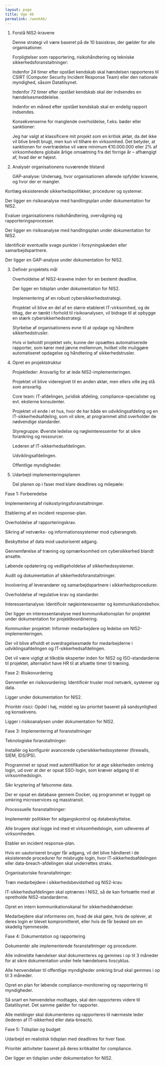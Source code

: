 ```yaml
---
layout: page
title: Uge 46
permalink: /week46/
---
```


1. Forstå NIS2-kravene

   Denne strategi vil være baseret på de 10 basiskrav, der gælder for alle organisationer.

   Forpligtelser som rapportering, risikohåndtering og tekniske sikkerhedsforanstaltninger:
 
   Indenfor 24 timer efter opstået kendskab skal hændelsen rapporteres til CSIRT (Computer Security Incident Response Team) eller den nationale myndighed, såsom Datatilsynet.

   Indenfor 72 timer efter opstået kendskab skal der indsendes en hændelsesmeddelelse.

   Indenfor en måned efter opstået kendskab skal en endelig rapport indsendes.

   Konsekvenserne for manglende overholdelse, f.eks. bøder eller sanktioner:

   Jeg har valgt at klassificere mit projekt som en kritisk aktør, da det ikke vil blive bredt brugt, men kun vil tilhøre én virksomhed. Det betyder, at sanktionen for overtrædelse vil være minimum €10.000.000 eller 2% af virksomhedens globale årlige omsætning fra det forrige år – afhængigt af, hvad der er højest.


2. Analysér organisationens nuværende tilstand

   GAP-analyse: Undersøg, hvor organisationen allerede opfylder kravene, og hvor der er mangler.

Kortlæg eksisterende sikkerhedspolitikker, procedurer og systemer.

Der ligger en risikoanalyse med handlingsplan under dokumentation for NIS2.

Evaluer organisationens risikohåndtering, overvågning og rapporteringsprocesser.

Der ligger en risikoanalyse med handlingsplan under dokumentation for NIS2.

Identificér eventuelle svage punkter i forsyningskæden eller samarbejdspartnere.

Der ligger en GAP-analyse under dokumentation for NIS2.

3. Definér projektets mål

   Overholdelse af NIS2-kravene inden for en bestemt deadline.

   Der ligger en tidsplan under dokumentation for NIS2.

   Implementering af en robust cybersikkerhedsstrategi.

   Projektet vil blive en del af en større etableret IT-virksomhed, og de tiltag, der er tænkt i forhold til risikoanalysen, vil bidrage til at opbygge en stærk cybersikkerhedsstrategi.

   Styrkelse af organisationens evne til at opdage og håndtere sikkerhedstrusler.

   Hvis vi beholdt projektet selv, kunne der opsættes automatiserede rapporter, som kører med jævne mellemrum, hvilket ville muliggøre automatiseret opdagelse og håndtering af sikkerhedstrusler.

4. Opret en projektstruktur

   Projektleder: Ansvarlig for at lede NIS2-implementeringen.

   Projektet vil blive videregivet til en anden aktør, men ellers ville jeg stå som ansvarlig.

   Core team: IT-afdelingen, juridisk afdeling, compliance-specialister og evt. eksterne konsulenter.

   Projektet vil ende i et hus, hvor de har både en udviklingsafdeling og en IT-sikkerhedsafdeling, som vil sikre, at programmet altid overholder de nødvendige standarder.

   Styregruppe: Øverste ledelse og nøgleinteressenter for at sikre forankring og ressourcer.

   Lederen af IT-sikkerhedsafdelingen.

   Udviklingsafdelingen.

   Offentlige myndigheder.

5. Udarbejd implementeringsplanen

   Del planen op i faser med klare deadlines og milepæle:

Fase 1: Forberedelse

Implementering af risikostyringsforanstaltninger.

Etablering af en incident response-plan.

Overholdelse af rapporteringskrav.

Sikring af netværks- og informationssystemer mod cyberangreb.

Beskyttelse af data mod uautoriseret adgang.

Gennemførelse af træning og opmærksomhed om cybersikkerhed blandt ansatte.

Løbende opdatering og vedligeholdelse af sikkerhedssystemer.

Audit og dokumentation af sikkerhedsforanstaltninger.

Involvering af leverandører og samarbejdspartnere i sikkerhedsprocedurer.

Overholdelse af regulative krav og standarder.

Interessentanalyse: Identificér nøgleinteressenter og kommunikationsbehov.

Der ligger en interessentanalyse med kommunikationsplan for projektet under dokumentation for projektkoordinering.

Kommuniker projektet: Informér medarbejdere og ledelse om NIS2-implementeringen.

Der vil blive afholdt et overdragelsesmøde for medarbejderne i udviklingsafdelingen og IT-sikkerhedsafdelingen.

Det vil være vigtigt at tilkoble eksperter inden for NIS2 og ISO-standarderne til projektet, alternativt have HR til at afsætte timer til træning.

Fase 2: Risikovurdering

Gennemfør en risikovurdering: Identificér trusler mod netværk, systemer og data.

Ligger under dokumentation for NIS2.

Prioritér risici: Opdel i høj, middel og lav prioritet baseret på sandsynlighed og konsekvens.

Ligger i risikoanalysen under dokumentation for NIS2.

Fase 3: Implementering af foranstaltninger

Teknologiske foranstaltninger:

Installér og konfigurér avancerede cybersikkerhedssystemer (firewalls, SIEM, IDS/IPS).

Programmet er opsat med autentifikation for at øge sikkerheden omkring login, ud over at der er opsat SSO-login, som kræver adgang til et virksomhedslogin.

Sikr kryptering af følsomme data.

Der er opsat en database gennem Docker, og programmet er bygget op omkring microservices og masstransit.

Processuelle foranstaltninger:

Implementér politikker for adgangskontrol og databeskyttelse.

Alle brugere skal logge ind med et virksomhedslogin, som udleveres af virksomheden.

Etabler en incident response-plan.

Hvis en uautoriseret bruger får adgang, vil det blive håndteret i de eksisterende procedurer for misbrugte login, hvor IT-sikkerhedsafdelingen eller data-breach-afdelingen skal underrettes straks.

Organisatoriske foranstaltninger:

Træn medarbejdere i sikkerhedsbevidsthed og NIS2-krav.

IT-sikkerhedsafdelingen skal optrænes i NIS2, så de kan fortsætte med at opretholde NIS2-standarderne.

Opret en intern kommunikationskanal for sikkerhedshændelser.

Medarbejdere skal informeres om, hvad de skal gøre, hvis de oplever, at deres login er blevet kompromitteret, eller hvis de får besked om en skadelig hjemmeside.

Fase 4: Dokumentation og rapportering

Dokumentér alle implementerede foranstaltninger og procedurer.

Alle indmeldte hændelser skal dokumenteres og gemmes i op til 3 måneder for at sikre dokumentation under hele hændelsens livscyklus.

Alle henvendelser til offentlige myndigheder omkring brud skal gemmes i op til 3 måneder.

Opret en plan for løbende compliance-monitorering og rapportering til myndigheder.

Så snart en henvendelse modtages, skal den rapporteres videre til Datatilsynet. Det samme gælder for rapporter.

Alle meldinger skal dokumenteres og rapporteres til nærmeste leder (lederen af IT-sikkerhed eller data-breach).

Fase 5: Tidsplan og budget

Udarbejd en realistisk tidsplan med deadlines for hver fase.

Prioritér aktiviteter baseret på deres kritikalitet for compliance.

Der ligger en tidsplan under dokumentation for NIS2.